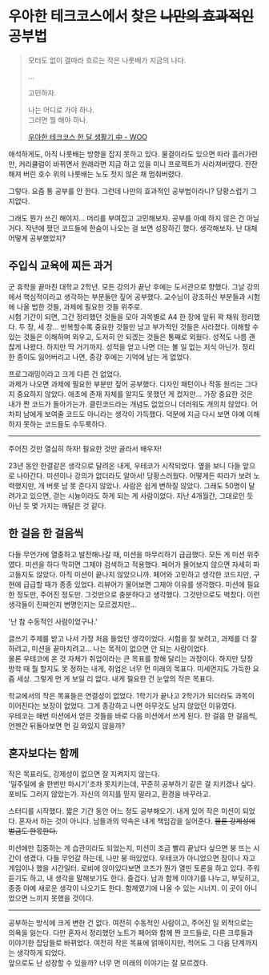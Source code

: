 # 우아한 테크코스에서 찾은 ~~나만의 효과적인~~ 공부법

> 모터도 없이 결따라 흐르는 작은 나룻배가 지금의 나다.  
> 
> ...
>  
> 고민하자.
> 
> 나는 어디로 가야 하나.  
> 그러면 뭘 해야 하나.  
>
> [우아한 테크코스 한 달 생활기 中 - WOO](LEVEL1.md)

애석하게도, 아직 나룻배는 방향을 잡지 못하고 있다. 물결이라도 있으면 따라 흘러가련만, 커리큘럼이 바뀌면서 원래라면 지금 하고 있을 미니 프로젝트가 사라져버렸다. 잔잔해져 버린 호수 위의 나룻배는 노도 젓지 않은 채 멈춰버렸다.

그렇다. 요즘 통 공부를 안 한다. 그런데 나만의 효과적인 공부법이라니? 당황스럽기 그지없다.

그래도 뭔가 쓰긴 해야지... 머리를 부여잡고 고민해보자. 공부를 아예 하지 않은 건 아닐 거다. 작년에 짰던 코드들에 한숨이 나오는 걸 보면 성장하긴 했다. 생각해보자. 난 대체 어떻게 공부했었지?

## 주입식 교육에 찌든 과거

군 휴학을 끝마친 대학교 2학년. 모든 강의가 끝난 후에는 도서관으로 향했다. 그날 강의에서 핵심적이라고 생각하는 부분들만 짚어 공부했다. 교수님이 강조하신 부분들과 시험에 나올 법한 것들, 과제에 필요한 것들 위주로.  
시험 기간이 되면, 그간 정리했던 것들을 모아 과목별로 A4 한 장에 앞뒤 꽉 채워 정리했다. 두 장, 세 장... 반복할수록 중요한 것들만 남고 부가적인 것들은 사라졌다. 이해할 수 있는 것들은 이해하며 외우고, 도저히 안 되겠는 것들은 통째로 외웠다. 성적도 나름 괜찮게 나왔다. 하지만 딱 거기까지. 성적을 얻고 나면 더는 볼 일 없는 지식 아닌가. 정리한 종이도 잃어버리고 나면, 종강 후에는 기억에 남는 게 없었다.

프로그래밍이라고 크게 다른 건 없었다.    
과제가 나오면 과제에 필요한 부분만 짚어 공부했다. 디자인 패턴이나 작동 원리는 그다지 중요하지 않았다. 애초에 존재 자체를 알지도 못했던 게 컸지만... 가장 중요한 것은 내가 짠 코드가 돌아가는가. 클린코드라는 개념도 없었으니 더러워도 개의치 않았다. 어차피 남에게 보여줄 코드도 아니라는 생각이 가득했다. 덕분에 지금 다시 보면 아예 이해하지 못하는 코드들도 수두룩하다.

---

주어진 것만 열심히 하자! 필요한 것만 골라서 배우자!

23년 동안 한결같은 생각으로 달려온 내게, 우테코가 시작되었다. 옆을 보니 다들 앞으로 나아간다. 미션이나 강의가 없더라도 알아서! 당황스러웠다. 어떻게든 따라가 보려 노력했지만, 개 버릇 남 못 준다지 않았나. 사람은 쉽게 변하질 않았다. 그래도 50명이 달려가고 있으면, 걷는 시늉이라도 하게 되는 게 사람이었다. 지난 4개월간, 그대로인 듯 아닌 듯 몇 가지는 깨달은 것 같다.

## 한 걸음 한 걸음씩

다들 무언가에 열중하고 발전해나갈 때, 미션을 마무리하기 급급했다. 모든 게 미션 위주였다. 미션을 하다 막히면 그제야 검색하고 적용했다. 페어가 물어보지 않으면 자세히 파고들지도 않았다. 아직 미션이 끝나지 않았으니까. 페어와 고민하고 생각한 코드지만, 구현에 급급할 때가 종종 있었다. 리뷰어가 물어보면 그제야 이유를 생각했다. 미션에 필요한 정도만, 주어진 정도만. 그것만으로 충분하다고 생각했다. 그것만으로도 벅찼다. 이런 생각들이 진짜인지 변명인지는 모르겠지만...

'난 참 수동적인 사람이었구나.'

글쓰기 주제를 받고 나서 가장 처음 들었던 생각이었다. 시험을 잘 보려고, 과제를 더 잘하려고, 미션을 끝마치려고... 나는 목적이 없으면 안 되는 사람이었다.  
물론 우테코에 온 것 자체가 취업이라는 큰 목표를 향해 달리는 과정이다. 하지만 당장 방학 때 뭘 할지도 못 정하는 내게, 취업은 너무 먼 미래의 목표다. 미세먼지도 가득한 요즘 세상. 그렇게 먼 게 보일 리 없다. 내게 필요한 건 눈앞의 작은 목표다.

학교에서의 작은 목표들은 연결성이 없었다. 1학기가 끝나고 2학기가 되더라도 과목이 이어진다는 보장이 없었다. 그게 종강하고 나면 아무것도 남지 않았던 이유였다.  
우테코는 매번 미션에서 얻은 것들을 바로 다음 미션에서 쓰게 된다. 한 걸음 한 걸음씩, 언젠간 뒤돌아보면 먼 길 와있지 않을까?

## 혼자보다는 함께

작은 목표라도, 강제성이 없으면 잘 지켜지지 않는다.  
'일주일에 술 한번만 마시기'조차 못지키는데, 꾸준히 공부하기 같은 걸 지키겠나 싶다. 포비도 그러지 않았는가. 자신의 의지를 믿지 말라고, 환경을 바꾸라고.

스터디를 시작했다. 짧은 기간 동안 어느 정도 공부해오기. 내게 있어 작은 미션이 되었다. 혼자서 하는 것이 아니다. 남들과의 약속은 내게 책임감을 실어준다. ~~물론 강제성에 벌금도 한몫한다.~~

미션에만 집중하는 게 습관이라도 되었는지, 미션이 조금 빨리 끝났다 싶으면 붕 뜨는 시간이 생겼다. 다들 무언갈 하는데, 나만 붕 떠있었다. 우테코가 아니었으면 잠이나 자고 게임이나 했을 시간일터. 로비에 앉아있다보면 코즈가 뭔가 열띤 토론을 하고 있다. 주워 듣기도 하고, 내 생각을 말해보기도 한다. 즐겁다. 남과 함께 이야기를 나누고, 부딪히고, 종종 아예 새로운 생각이 나오기도 한다. 함께였기에 나올 수 있는 시너지. 이 곳이 아니었으면 느끼지 못했을 것이다.

---

공부하는 방식에 크게 변한 건 없다. 여전히 수동적인 사람이고, 주어진 일 외적으로는 의욕을 잃는다. 다만 혼자서 정리했던 노트가 페어와 함께 짠 코드들로, 다른 크루들과 이야기한 잡담들로 바뀌었다. 여전히 작은 목표에 얽매이지만, 적어도 그 다음 단계까지는 생각하게 되었다.  
앞으로도 난 성장할 수 있을까? 너무 먼 미래의 이야기는 잘 모르겠다.